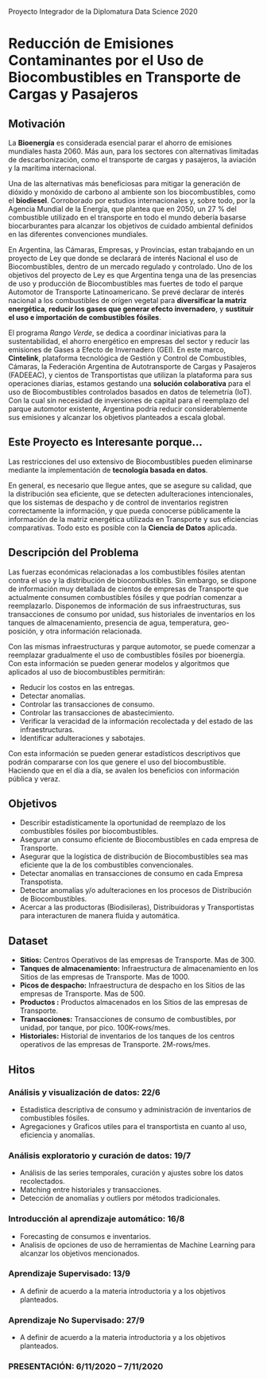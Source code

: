 Proyecto Integrador de la Diplomatura Data Science 2020
# Reducción de Emisiones Contaminantes por el Uso de Biocombustibles en Transporte de Cargas y Pasajeros


## Motivación

La **Bioenergía** es considerada esencial parar el ahorro de emisiones mundiales hasta 2060. Más aun, para los sectores con alternativas limitadas de descarbonización, como el transporte de cargas y pasajeros, la aviación y la marítima internacional.

Una de las alternativas más beneficiosas para mitigar la generación de dióxido y monóxido de carbono al ambiente son los biocombustibles, como el **biodiesel**. Corroborado por estudios internacionales y, sobre todo, por la Agencia Mundial de la Energía, que plantea que en 2050, un 27 % del combustible utilizado en el transporte en todo el mundo debería basarse biocarburantes para alcanzar los objetivos de cuidado ambiental definidos en las diferentes convenciones mundiales.

En Argentina, las Cámaras, Empresas, y Provincias, estan trabajando en un proyecto de Ley que donde se declarará de interés Nacional el uso de Biocombustibles, dentro de un mercado regulado y controlado. Uno de los objetivos del proyecto de Ley es que Argentina tenga una de las presencias de uso y producción de Biocombustibles mas fuertes de todo el parque Automotor de Transporte Latinoamericano. Se prevé declarar de interés nacional a los combustibles de orígen vegetal para **diversificar la matriz energética**, **reducir los gases que generar efecto invernadero**, y **sustituir el uso e importación de combustibles fósiles**. 

El programa *Rango Verde*, se dedica a coordinar iniciativas para la sustentabilidad, el ahorro energético en empresas del sector y reducir las emisiones de Gases a Efecto de Invernadero (GEI). En este marco, **Cintelink**, plataforma tecnológica de Gestión y Control de Combustibles, Cámaras, la Federación Argentina de Autotransporte de Cargas y Pasajeros (FADEEAC), y cientos de Transportistas que utilizan la plataforma para sus operaciones diarias, estamos gestando una **solución colaborativa** para el uso de Biocombustibles controlados basados en datos de telemetría (IoT). Con la cual sin necesidad de inversiones de capital para el reemplazo del parque automotor existente, Argentina podría reducir considerablemente sus emisiones y alcanzar los objetivos planteados a escala global.


## Este Proyecto es Interesante porque...

Las restricciones del uso extensivo de Biocombustibles pueden eliminarse mediante la implementación de **tecnología basada en datos**. 

En general, es necesario que llegue antes, que se asegure su calidad, que la distribución sea eficiente, que se detecten adulteraciones intencionales, que los sistemas de despacho y de control de inventarios registren correctamente la información, y que pueda conocerse públicamente la información de la matriz energética utilizada en Transporte y sus eficiencias comparativas. Todo esto es posible con la **Ciencia de Datos** aplicada. 

## Descripción del Problema

Las fuerzas económicas relacionadas a los combustibles fósiles atentan contra el uso y la distribución de biocombustibles.
Sin embargo, se dispone de información muy detallada de cientos de empresas de Transporte que actualmente consumen combustibles fósiles y que podrían comenzar a reemplazarlo. Disponemos de información de sus infraestructuras, sus transacciones de consumo por unidad, sus historiales de inventarios en los tanques de almacenamiento, presencia de agua, temperatura, geo-posición, y otra información relacionada. 

Con las mismas infraestructuras y parque automotor, se puede comenzar a reemplazar gradualmente el uso de combustibles fósiles por bioenergía. Con esta información se pueden generar modelos y algoritmos que aplicados al uso de biocombustibles permitirán: 
- Reducir los costos en las entregas.
- Detectar anomalías.
- Controlar las transacciones de consumo.
- Controlar las transacciones de abastecimiento.
- Verificar la veracidad de la información recolectada y del estado de las infraestructuras. 
- Identificar adulteraciones y sabotajes.

Con esta información se pueden generar estadísticos descriptivos que podrán compararse con los que genere el uso del biocombustible. Haciendo que en el día a día, se avalen los beneficios con información pública y veraz. 

## Objetivos

- Describir estadísticamente la oportunidad de reemplazo de los combustibles fósiles por biocombustibles. 
- Asegurar un consumo eficiente de Biocombustibles en cada empresa de Transporte.
- Asegurar que la logística de distribución de Biocombustibles sea mas eficiente que la de los combustibles convencionales.
- Detectar anomalías en transacciones de consumo en cada Empresa Transpotista.
- Detectar anomalías y/o adulteraciones en los procesos de Distribución de Biocombustibles.
- Acercar a las productoras (Biodisileras), Distribuidoras y Transportistas para interacturen de manera fluida y automática.

## Dataset

- **Sitios:** Centros Operativos de las empresas de Transporte. Mas de 300. 
- **Tanques de almacenamiento:** Infraestructura de almacenamiento en los Sitios de las empresas de Transporte. Mas de 1000.
- **Picos de despacho:** Infraestructura de despacho en los Sitios de las empresas de Transporte. Mas de 500.
- **Productos :** Productos almacenados en los Sitios de las empresas de Transporte.
- **Transacciones:** Transacciones de consumo de combustibles, por unidad, por tanque, por pico. 100K-rows/mes. 
- **Historiales:** Historial de inventarios de los tanques de los centros operativos de las empresas de Transporte. 2M-rows/mes.

## Hitos

### Análisis y visualización de datos: 22/6

- Estadistica descriptiva de consumo y administración de inventarios de combustibles fósiles. 
- Agregaciones y Graficos utiles para el transportista en cuanto al uso, eficiencia y anomalías. 

### Análisis exploratorio y curación de datos: 19/7

- Análisis de las series temporales, curación y ajustes sobre los datos recolectados. 
- Matching entre historiales y transacciones. 
- Detección de anomalías y outliers por métodos tradicionales.

### Introducción al aprendizaje automático: 16/8

- Forecasting de consumos e inventarios.
- Analisis de opciones de uso de herramientas de Machine Learning para alcanzar los objetivos mencionados.

### Aprendizaje Supervisado: 13/9

- A definir de acuerdo a la materia introductoria y a los objetivos planteados.

### Aprendizaje No Supervisado: 27/9

- A definir de acuerdo a la materia introductoria y a los objetivos planteados.

### PRESENTACIÓN: 6/11/2020 – 7/11/2020




